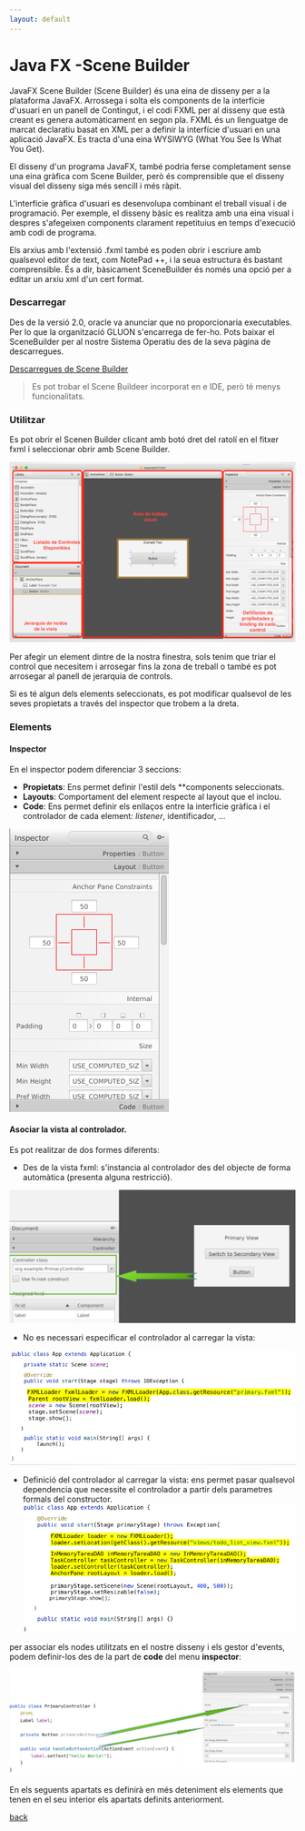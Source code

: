 ```yaml
---
layout: default
---
```


# Java FX -Scene Builder

JavaFX Scene Builder (Scene Builder) és una eina de disseny per a la plataforma JavaFX. Arrossega i solta els components de la interfície d'usuari en un panell de Contingut, i el codi FXML per al disseny que està creant es genera automàticament en segon pla. FXML és un llenguatge de marcat declaratiu basat en XML per a definir la interfície d'usuari en una aplicació JavaFX. Es tracta d'una eina WYSIWYG (What You See Is What You Get).

El disseny d'un programa JavaFX, també podria ferse completament sense una eina gràfica com Scene Builder, però és comprensible que el disseny visual del disseny siga més sencill i més ràpit.

L'interficie gràfica d'usuari es desenvolupa combinant el treball visual i de programació. Per exemple, el disseny bàsic es realitza amb una eina visual i despres s'afegeixen components clarament repetituius en temps d'execució amb codi de programa.

Els arxius amb l'extensió .fxml també es poden obrir i escriure amb qualsevol editor de text, com NotePad ++, i la seua estructura és bastant comprensible. És a dir, bàsicament SceneBuilder és només una opció per a editar un arxiu xml d'un cert format.

### Descarregar

Des de la versió 2.0, oracle va anunciar que no proporcionaria executables. Per lo que la organització GLUON s'encarrega de fer-ho. Pots baixar el SceneBuilder per al nostre Sistema Operatiu des de la seva pàgina de descarregues.

[Descarregues de Scene Builder](https://gluonhq.com/products/scene-builder/#download)

> Es pot trobar el Scene Buildeer incorporat en e IDE, però té menys funcionalitats. 

### Utilitzar
Es pot obrir el Scenen Builder clicant amb botó dret del ratolí en el fitxer fxml i seleccionar obrir amb Scene Builder.
 
![scene Builder](images/sceneBuilder1.png)
  
Per afegir un element dintre de la nostra finestra, sols tenim que triar el control que necesitem i arrosegar fins la zona de treball o també es pot arrosegar al panell de jerarquia de controls.

 
Si es té algun dels elements seleccionats, es pot modificar qualsevol de les seves propietats a través del inspector que trobem a la dreta. 

### Elements

#### Inspector

En el inspector podem diferenciar 3 seccions:

- **Propietats**: Ens permet definir l'estil dels **components seleccionats.
- **Layouts**: Comportament del element respecte al layout que el inclou.
- **Code**: Ens permet definir els enllaços entre la interficie gràfica i el controlador de cada element: *listener*, identificador, ...

![scene Builder - Inspector ](images/sceneBuilder3.png)
  
#### Asociar la vista al controlador. 
  
Es pot realitzar de dos formes diferents:
- Des de la vista fxml: s'instancia al controlador des del objecte de forma automàtica (presenta alguna restricció).

![scene Builder - Inspector ](images/sceneBuilder4.png)

- No es necessari especificar el controlador al carregar la vista:

![sense especificar controlador ](images/sceneBuilder5.png)

- Definició del controlador al carregar la vista: ens permet pasar qualsevol dependencia que necessite el controlador a partir dels parametres formals del constructor.
![definit al carregar la vista](images/sceneBuilder6.png)

per associar els nodes utilitzats en el nostre disseny i els gestor d'events, podem definir-los des de la part de **code** del menu **inspector**:

![id - metode](images/sceneBuilder7.png)

En els seguents apartats es definirà en més deteniment els elements que tenen en el seu interior els apartats definits anteriorment.

[back](../javafx.html)

